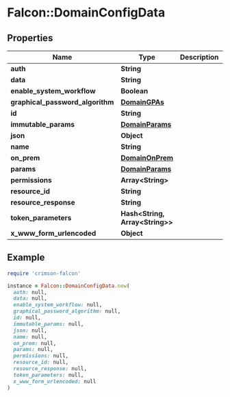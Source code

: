 # Falcon::DomainConfigData

## Properties

| Name | Type | Description | Notes |
| ---- | ---- | ----------- | ----- |
| **auth** | **String** |  | [optional] |
| **data** | **String** |  | [optional] |
| **enable_system_workflow** | **Boolean** |  |  |
| **graphical_password_algorithm** | [**DomainGPAs**](DomainGPAs.md) |  | [optional] |
| **id** | **String** |  | [optional] |
| **immutable_params** | [**DomainParams**](DomainParams.md) |  | [optional] |
| **json** | **Object** |  | [optional] |
| **name** | **String** |  | [optional] |
| **on_prem** | [**DomainOnPrem**](DomainOnPrem.md) |  | [optional] |
| **params** | [**DomainParams**](DomainParams.md) |  | [optional] |
| **permissions** | **Array&lt;String&gt;** |  | [optional] |
| **resource_id** | **String** |  | [optional] |
| **resource_response** | **String** |  | [optional] |
| **token_parameters** | **Hash&lt;String, Array&lt;String&gt;&gt;** |  | [optional] |
| **x_www_form_urlencoded** | **Object** |  | [optional] |

## Example

```ruby
require 'crimson-falcon'

instance = Falcon::DomainConfigData.new(
  auth: null,
  data: null,
  enable_system_workflow: null,
  graphical_password_algorithm: null,
  id: null,
  immutable_params: null,
  json: null,
  name: null,
  on_prem: null,
  params: null,
  permissions: null,
  resource_id: null,
  resource_response: null,
  token_parameters: null,
  x_www_form_urlencoded: null
)
```

